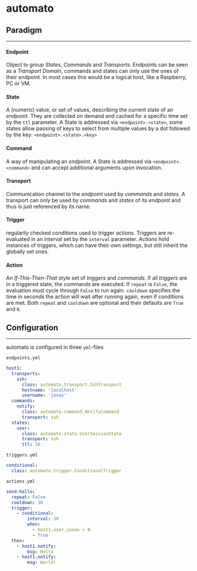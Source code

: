 # automato

## Paradigm
___

#### Endpoint

Object to group *States*, *Commands* and *Transports*.
Endpoints can be seen as a *Transport Domain*, commands and states can only use the ones of their endpoint.
In most cases this would be a logical host, like a Raspberry, PC or VM.

#### State

A (numeric) value, or set of values, describing the current state of an *endpoint*.
They are collected on demand and cached for a specific time set by the `ttl` parameter.
A State is addressed via `<endpoint>.<state>`,
some states allow passing of keys to select from multiple values by a dot followed by the key: `<endpoint>.<state>.<key>`


#### Command

A way of manipulating an *endpoint*.
A State is addressed via `<endpoint>.<command>` and can accept additional arguments upon invocation.


#### Transport

Communication channel to the *endpoint* used by *commands* and *states*.
A transport can only be used by *commands* and *states* of its *endpoint* and thus is just referenced by its name.

#### Trigger

regularily checked conditions used to trigger *actions*.
Triggers are re-evaluated in an interval set by the `interval` parameter.
*Actions* hold instances of triggers, which can have their own settings,
but still inherit the globally set ones.


#### Action

An *If-This-Then-That* style set of *triggers* and *commands*.
If all *triggers* are in a triggered state, the commands are executed.
If `repeat` is `False`, the evaluation must cycle through `False` to run again.
`cooldown` specifies the time in seconds the action will wait after running again,
even if conditions are met.
Both `repeat` and `cooldown` are optional and their defaults are `True` and `0`.


## Configuration
___

automato is configured in three `yml`-files

`endpoints.yml`
```yaml
host1:
  transports:
    ssh:
      class: automato.transport.SshTransport
      hostname: 'localhost'
      username: 'jonas'
  commands:
    notify:
      class: automato.command.NotifyCommand
      transport: ssh
  states:
    user:
      class: automato.state.UserSessionState
      transport: ssh
      ttl: 30
```

`triggers.yml`
```yaml
conditional:
  class: automato.trigger.ConditionalTrigger
```

`actions.yml`
```yaml
send-hello:
  repeat: False
  cooldown: 30
  trigger:
    - conditional:
        interval: 30
        when:
          - host1.user.jonas > 0
          - True
  then:
    - host1.notify:
        msg: Hello
    - host1.notify:
        msg: World!
```
